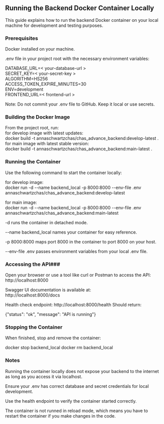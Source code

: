 ## Running the Backend Docker Container Locally ##
This guide explains how to run the backend Docker container on your local machine for development and testing purposes.  

### Prerequisites ###  

Docker installed on your machine.  

.env file in your project root with the necessary environment variables:  

DATABASE_URL=< your-database-url >  
SECRET_KEY=< your-secret-key >  
ALGORITHM=HS256  
ACCESS_TOKEN_EXPIRE_MINUTES=30  
ENV=development   
FRONTEND_URL=< frontend-url >    

Note: Do not commit your .env file to GitHub. Keep it local or use secrets.  

### Building the Docker Image ### 

From the project root, run:  
for develop image with latest updates:  
docker build -t annaschwartzchas/chas_advance_backend:develop-latest .  
for main image with latest stable version:  
docker build -t annaschwartzchas/chas_advance_backend:main-latest .    

### Running the Container ### 

Use the following command to start the container locally:   

for develop image:   
docker run -d --name backend_local -p 8000:8000 --env-file .env annaschwartzchas/chas_advance_backend:develop-latest  

for main image:  
  docker run -d --name backend_local -p 8000:8000 --env-file .env annaschwartzchas/chas_advance_backend:main-latest  

-d runs the container in detached mode.

--name backend_local names your container for easy reference.

-p 8000:8000 maps port 8000 in the container to port 8000 on your host.

--env-file .env passes environment variables from your local .env file.

### Accessing the API### 

Open your browser or use a tool like curl or Postman to access the API:
http://localhost:8000  

Swagger UI documentation is available at:  
http://localhost:8000/docs  

Health check endpoint:
http://localhost:8000/health
Should return:

{"status": "ok", "message": "API is running"}

### Stopping the Container ### 

When finished, stop and remove the container:

docker stop backend_local
docker rm backend_local

### Notes ### 

Running the container locally does not expose your backend to the internet as long as you access it via localhost.

Ensure your .env has correct database and secret credentials for local development.

Use the health endpoint to verify the container started correctly.

The container is not runned in reload mode, which means you have to restart the container if you make changes in the code. 